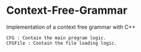 # Context-Free-Grammar
Implementation of a context free grammar with C++

```
CFG : Contain the main program logic.
CFGFile : Contain the file loading logic.
```
